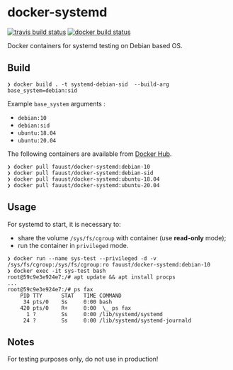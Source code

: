 # docker-systemd

[![travis build status](https://img.shields.io/travis/fauust/docker-systemd?logo=travis)](https://travis-ci.org/fauust/docker-systemd)
[![docker build status](https://img.shields.io/docker/cloud/build/fauust/docker-systemd?logo=docker&label=build)](https://hub.docker.com/r/fauust/docker-systemd)

Docker containers for systemd testing on Debian based OS.

## Build

```console
❯ docker build . -t systemd-debian-sid  --build-arg base_system=debian:sid
```

Example `base_system` arguments :

- `debian:10`
- `debian:sid`
- `ubuntu:18.04`
- `ubuntu:20.04`

The following containers are available from [Docker Hub](https://hub.docker.com/r/fauust/docker-systemd).

```console
❯ docker pull fauust/docker-systemd:debian-10
❯ docker pull fauust/docker-systemd:debian-sid
❯ docker pull fauust/docker-systemd:ubuntu-18.04
❯ docker pull fauust/docker-systemd:ubuntu-20.04
```

## Usage

For systemd to start, it is necessary to:

- share the volume `/sys/fs/cgroup` with container (use **read-only** mode);
- run the container in `privileged` mode.

```console
❯ docker run --name sys-test --privileged -d -v /sys/fs/cgroup:/sys/fs/cgroup:ro fauust/docker-systemd:debian-10
❯ docker exec -it sys-test bash
root@59c9e3e924e7:/# apt update && apt install procps
...
root@59c9e3e924e7:/# ps fax
    PID TTY      STAT   TIME COMMAND
     34 pts/0    Ss     0:00 bash
    420 pts/0    R+     0:00  \_ ps fax
      1 ?        Ss     0:00 /lib/systemd/systemd
     24 ?        Ss     0:00 /lib/systemd/systemd-journald
```

## Notes

For testing purposes only, do not use in production!
